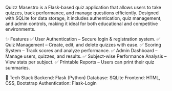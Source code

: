 Quizz Masestro is a Flask-based quiz application that allows users to take quizzes, track performance, and manage questions efficiently. Designed with SQLite for data storage, it includes authentication, quiz management, and admin controls, making it ideal for both educational and competitive environments.

✨ Features ✅ User Authentication – Secure login & registration system. ✅ Quiz Management – Create, edit, and delete quizzes with ease. ✅ Scoring System – Track scores and analyze performance. ✅ Admin Dashboard – Manage users, quizzes, and results. ✅ Subject-wise Performance Analysis – View stats per subject. ✅ Printable Reports – Users can print their quiz summaries.

🚀 Tech Stack Backend: Flask (Python) Database: SQLite Frontend: HTML, CSS, Bootstrap Authentication: Flask-Login
